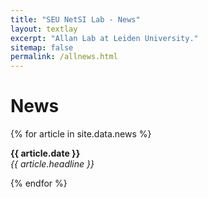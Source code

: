 ```yaml
---
title: "SEU NetSI Lab - News"
layout: textlay
excerpt: "Allan Lab at Leiden University."
sitemap: false
permalink: /allnews.html
---
```


# News

{% for article in site.data.news %}
<p><b>{{ article.date }}</b><br>
<em>{{ article.headline }}</em></p>
{% endfor %}
